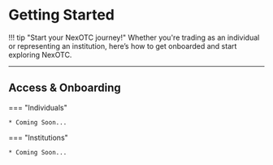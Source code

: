 # Getting Started

!!! tip "Start your NexOTC journey!"
    Whether you're trading as an individual or representing an institution, here’s how to get onboarded and start exploring NexOTC.

---
<h2>Access & Onboarding</h2>

=== "Individuals"

    * Coming Soon...

=== "Institutions"

    * Coming Soon...
